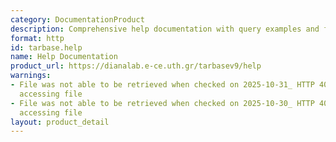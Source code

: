 ```yaml
---
category: DocumentationProduct
description: Comprehensive help documentation with query examples and filtering options
format: http
id: tarbase.help
name: Help Documentation
product_url: https://dianalab.e-ce.uth.gr/tarbasev9/help
warnings:
- File was not able to be retrieved when checked on 2025-10-31_ HTTP 404 error when
  accessing file
- File was not able to be retrieved when checked on 2025-10-30_ HTTP 404 error when
  accessing file
layout: product_detail
---
```

